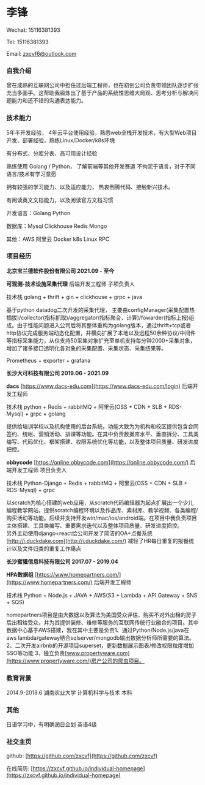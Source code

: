 # 李锋

Wechat: 15116381393

Tel: 15116381393

Email: zxcvf6@outlook.com



### 自我介绍

曾在成熟的互联网公司中担任过后端工程师，也在初创公司负责带领团队逐步扩张充当多面手。这帮助我锻炼出了基于产品的系统性思维大局观、思考分析与解决问题能力和还不错的沟通表达能力。



### 技术能力

5年半开发经验， 4年云平台使用经验，熟悉web全栈开发技术，有大型Web项目开发、部署经验，熟练Linux/Docker/k8s环境

有分布式、分库分表、高可用设计经验

熟练使用 Golang / Python， 了解前端等其他开发赛道 不拘泥于语言，对于不同语言/技术有学习意愿

拥有较强的学习能力、以及适应能力， 热衷倒腾代码、接触新兴技术。

有阅读英文文档能力，以及阅读官方文档习惯

开发语言：Golang Python

数据库：Mysql Clickhouse Redis Mongo

其他：AWS 阿里云 Docker k8s Linux RPC



### 项目经历

**北京宝兰德软件股份有限公司 2021.09 - 至今** 

**可观测-技术设施采集代理**                                                                                                      后端开发工程师 子项负责人

技术栈 golang + thrift + gin + clickhouse + grpc + java
  
  基于python datadog二次开发的采集代理， 主要由configManager(采集配置热插拔)/collector(指标抓取)/aggregator(指标聚合、计算)/fowarder(指标上报)组成。由于性能问题进入公司后将其整体重构为golang版本，通过thrift+tcp或者http协议完成服务端动态化配置，并横向扩展了本地以及远程50余种协议/中间件等指标采集能力，从仅支持50采集对象扩充至单机支持每分钟2000+采集对象，增加了诸多接口透明化各对象的采集配置、采集状态、采集结果等。
  
  Prometheus + exporter + grafana

**长沙大可科技有限公司 2019.06 - 2021.09**                                                                                                      

**dacs** [https://www.dacs-edu.com](https://www.dacs-edu.com/login)                                                              后端开发工程师

技术栈 python + Redis + rabbitMQ + 阿里云(OSS + CDN + SLB + RDS-Mysql) + grpc + golang

​    提供给培训学校以及机构使用的后台系统。功能大致为为机构和校区提供包含合同签约、统帐、营销活动、排课等功能。在其中负责数据库水平、垂直拆分、工具类编写、代码优化、框架搭建、权限系统优化等功能，以及整体项目质量、研发进度把控。

**obbycode** [https://online.obbycode.com](https://online.obbycode.com/)                                                  后端开发工程师 项目负责人

技术栈 Python-Django + Redis + rabbitMQ + 阿里云(OSS + CDN + SLB + RDS-Mysql) + grpc

​    以scratch为核心搭建的web应用，从scratch代码编辑器为起点扩展出一个少儿编程教学网站，提供scratch编程环境以及作品库、素材库、教学视频、各类编程/购买活动等功能。后续并支持开发win/mac/ios/android端。在项目中我负责项目主体搭建、工具类编写、重要需求迭代以及整体项目质量、研发进度把控。
​    
另外主动使用django+react给公司开发了简洁的OA+点餐系统 [http://i.duckdake.com](http://i.duckdake.com/) 减轻了HR每日重复的报餐统计以及文件归类的重复工作痛点



**长沙蜜獾信息科技有限公司 2017.07 - 2019.04**                                                

**HPA数据组** [https://www.homepartners.com/](https://www.homepartners.com/)                                                   后端开发工程师

技术栈 Python + Node.js + JAVA + AWS(S3 + Lambda + API Gateway + SNS + SQS)

​    homepartners项目是由大数据以及算法为美国受众评估、购买不对外出租的房子后出租给受众，并为其提供装修、维修等服务的互联网传统行业融合的项目。其中数据中心基于AWS搭建，我在其中主要是负责1、通过Python/Node.js/java在aws lambda/gateway结合sqlserver/mongodb输出数据分析师所需要的算法。2、二次开发airbnb的开源项目superset，更新数据展示图表/修改权限粒度增加SSO等功能 3、独立负责[www.propertyware.com](https://www.propertyware.com/)房产公司的爬虫项目。



### 教育背景

2014.9-2018.6 湖南农业大学    计算机科学与技术    本科

### 其他

日语学习中，有明确润日企划
英语4级

### 社交主页

github: [https://github.com/zxcvf](https://github.com/zxcvf)

在线简历: [https://zxcvf.github.io/individual-homepage](https://zxcvf.github.io/individual-homepage)
